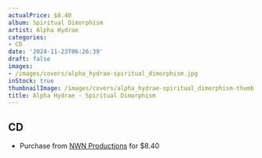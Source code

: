 ```yaml
---
actualPrice: $8.40
album: Spiritual Dimorphism
artist: Alpha Hydrae
categories:
- CD
date: '2024-11-23T06:26:39'
draft: false
images:
- /images/covers/alpha_hydrae-spiritual_dimorphism.jpg
inStock: true
thumbnailImage: /images/covers/alpha_hydrae-spiritual_dimorphism-thumb.jpg
title: Alpha Hydrae - Spiritual Dimorphism
---
```


## CD
* Purchase from [NWN Productions](http://shop.nwnprod.com/index.php?route=product/product&path=93&product_id=19530&sort=pd.name&order=ASC) for $8.40
